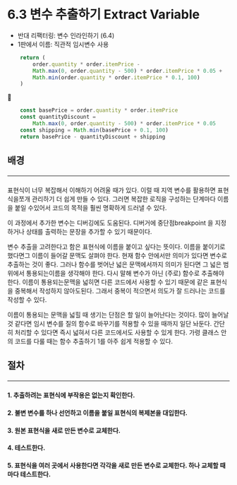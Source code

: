 # 6.3 변수 추출하기 Extract Variable

- 반대 리팩터링: 변수 인라인하기 (6.4)
- 1판에서 이름: 직관적 임시변수 사용

```js
	return (
		order.quantity * order.itemPrice -
		Math.max(0, order.quantity - 500) * order.itemPrice * 0.05 +
		Math.min(order.quantity * order.itemPrice * 0.1, 100)
	)
```
🔻
```js
	const basePrice = order.quantity * order.itemPrice
	const quantityDiscount =
		Math.max(0, order.quantity - 500) * order.itemPrice * 0.05
	const shipping = Math.min(basePrice + 0.1, 100)
	return basePrice - quantityDiscount + shipping
```

## 배경 <hr>
#### 

표현식이 너무 복잡해서 이해하기 어려울 때가 있다. 이럴 때 지역 변수를 활용하면 표현식을쪼개 관리하기 더 쉽게 만들 수 있다. 그러면 복잡한 로직을 구성하는 단계마다 이름을 붙일 수있어서 코드의 목적을 훨씬 명확하게 드러낼 수 있다.

이 과정에서 추가한 변수는 디버깅에도 도움된다. 디버거에 중단점breakpoint 을 지정하거나 상태를 출력하는 문장을 추가할 수 있기 때문이다.

변수 추출을 고려한다고 함은 표현식에 이름을 붙이고 싶다는 뜻이다. 이름을 붙이기로 했다면그 이름이 들어갈 문맥도 살펴야 한다. 현재 함수 안에서만 의미가 있다면 변수로 추출하는 것이 좋다. 그러나 함수를 벗어난 넓은 문맥에서까지 의미가 된다면 그 넓은 범위에서 통용되는이름을 생각해야 한다. 다시 말해 변수가 아닌 (주로) 함수로 추출해야 한다. 이름이 통용되는문맥을 넓히면 다른 코드에서 사용할 수 있기 때문에 같은 표현식을 중복해서 작성하지 않아도된다. 그래서 중복이 적으면서 의도가 잘 드러나는 코드를 작성할 수 있다.

이름이 통용되는 문맥을 넓힐 때 생기는 단점은 할 일이 늘어난다는 것이다. 많이 늘어날 것 같다면 임시 변수를 질의 함수로 바꾸기를 적용할 수 있을 때까지 일단 놔둔다. 간단히 처리할 수 있다면 즉시 넓혀서 다른 코드에서도 사용할 수 있게 한다. 가령 클래스 안의 코드를 다룰 때는 함수 추출하기 1를 아주 쉽게 적용할 수 있다.
## 절차 <hr>
#### 1. 추출하려는 표현식에 부작용은 없는지 확인한다.
#### 2. 불변 변수를 하나 선언하고 이름을 붙일 표현식의 복제본을 대입한다.
#### 3. 원본 표현식을 새로 만든 변수로 교체한다.
#### 4. 테스트한다.
#### 5. 표현식을 여러 곳에서 사용한다면 각각을 새로 만든 변수로 교체한다. 하나 교체할 때마다 테스트한다.

